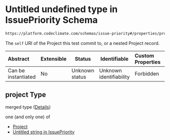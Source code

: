 # Untitled undefined type in IssuePriority Schema

```txt
https://platform.codeclimate.com/schemas/issue-priority#/properties/project
```

The `self` URI of the Project this test commit to, or a nested Project record.


| Abstract            | Extensible | Status         | Identifiable            | Custom Properties | Additional Properties | Access Restrictions | Defined In                                                                                    |
| :------------------ | ---------- | -------------- | ----------------------- | :---------------- | --------------------- | ------------------- | --------------------------------------------------------------------------------------------- |
| Can be instantiated | No         | Unknown status | Unknown identifiability | Forbidden         | Allowed               | none                | [IssuePriority.schema.json\*](../../schemas/IssuePriority.schema.json "open original schema") |

## project Type

merged type ([Details](issuepriority-properties-project.md))

one (and only one) of

-   [Project](issuepriority-properties-project-oneof-project.md "check type definition")
-   [Untitled string in IssuePriority](issuepriority-properties-project-oneof-1.md "check type definition")
